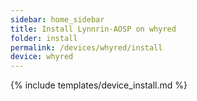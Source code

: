 ```yaml
---
sidebar: home_sidebar
title: Install Lynnrin-AOSP on whyred
folder: install
permalink: /devices/whyred/install
device: whyred
---
```

{% include templates/device_install.md %}
